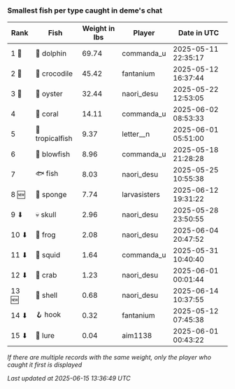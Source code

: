 ### Smallest fish per type caught in deme's chat
| Rank | Fish | Weight in lbs | Player | Date in UTC |
|------|--------|-----------|---------|------|
| 1 🥇  | 🐬 dolphin | 69.74 | commanda_u | 2025-05-11 22:35:17 |
| 2 🥈  | 🐊 crocodile | 45.42 | fantanium | 2025-05-12 16:37:44 |
| 3 🥉  | 🦪 oyster | 32.44 | naori_desu | 2025-05-22 12:53:05 |
| 4  | 🪸 coral | 14.11 | commanda_u | 2025-06-02 08:53:33 |
| 5  | 🐠 tropicalfish | 9.37 | letter__n | 2025-06-01 05:51:00 |
| 6  | 🐡 blowfish | 8.96 | commanda_u | 2025-05-18 21:28:28 |
| 7  | 🐟 fish | 8.03 | naori_desu | 2025-05-25 10:55:38 |
| 8 🆕 | 🧽 sponge | 7.74 | larvasisters | 2025-06-12 19:31:22 |
| 9 ⬇ | 💀 skull | 2.96 | naori_desu | 2025-05-28 23:50:55 |
| 10 ⬇ | 🐸 frog | 2.08 | naori_desu | 2025-06-04 20:47:52 |
| 11 ⬇ | 🦑 squid | 1.64 | commanda_u | 2025-05-31 10:40:40 |
| 12 ⬇ | 🦀 crab | 1.23 | naori_desu | 2025-06-01 00:01:44 |
| 13 🆕 | 🐚 shell | 0.68 | naori_desu | 2025-06-14 10:37:55 |
| 14 ⬇ | 🪝 hook | 0.32 | fantanium | 2025-05-12 07:45:38 |
| 15 ⬇ | 🎏 lure | 0.04 | aim1138 | 2025-06-01 00:43:22 |

_If there are multiple records with the same weight, only the player who caught it first is displayed_

_Last updated at 2025-06-15 13:36:49 UTC_